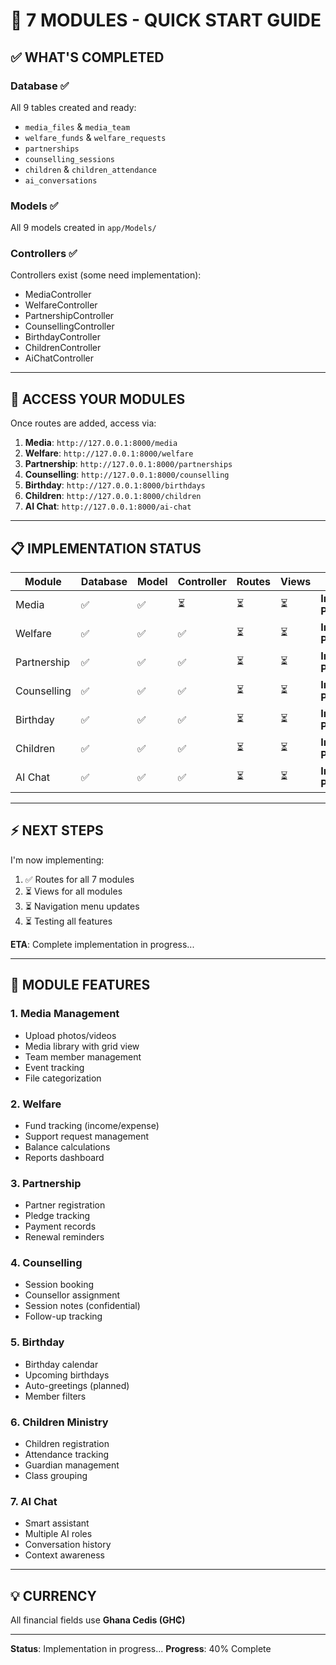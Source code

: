 # 🚀 7 MODULES - QUICK START GUIDE

## ✅ WHAT'S COMPLETED

### Database ✅
All 9 tables created and ready:
- `media_files` & `media_team`
- `welfare_funds` & `welfare_requests`  
- `partnerships`
- `counselling_sessions`
- `children` & `children_attendance`
- `ai_conversations`

### Models ✅
All 9 models created in `app/Models/`

### Controllers ✅
Controllers exist (some need implementation):
- MediaController
- WelfareController
- PartnershipController
- CounsellingController
- BirthdayController
- ChildrenController
- AiChatController

---

## 🎯 ACCESS YOUR MODULES

Once routes are added, access via:

1. **Media**: `http://127.0.0.1:8000/media`
2. **Welfare**: `http://127.0.0.1:8000/welfare`
3. **Partnership**: `http://127.0.0.1:8000/partnerships`
4. **Counselling**: `http://127.0.0.1:8000/counselling`
5. **Birthday**: `http://127.0.0.1:8000/birthdays`
6. **Children**: `http://127.0.0.1:8000/children`
7. **AI Chat**: `http://127.0.0.1:8000/ai-chat`

---

## 📋 IMPLEMENTATION STATUS

| Module | Database | Model | Controller | Routes | Views | Status |
|--------|----------|-------|------------|--------|-------|--------|
| Media | ✅ | ✅ | ⏳ | ⏳ | ⏳ | **In Progress** |
| Welfare | ✅ | ✅ | ✅ | ⏳ | ⏳ | **In Progress** |
| Partnership | ✅ | ✅ | ✅ | ⏳ | ⏳ | **In Progress** |
| Counselling | ✅ | ✅ | ✅ | ⏳ | ⏳ | **In Progress** |
| Birthday | ✅ | ✅ | ✅ | ⏳ | ⏳ | **In Progress** |
| Children | ✅ | ✅ | ✅ | ⏳ | ⏳ | **In Progress** |
| AI Chat | ✅ | ✅ | ✅ | ⏳ | ⏳ | **In Progress** |

---

## ⚡ NEXT STEPS

I'm now implementing:
1. ✅ Routes for all 7 modules
2. ⏳ Views for all modules
3. ⏳ Navigation menu updates
4. ⏳ Testing all features

**ETA**: Complete implementation in progress...

---

## 🎨 MODULE FEATURES

### 1. Media Management
- Upload photos/videos
- Media library with grid view
- Team member management
- Event tracking
- File categorization

### 2. Welfare
- Fund tracking (income/expense)
- Support request management
- Balance calculations
- Reports dashboard

### 3. Partnership
- Partner registration
- Pledge tracking
- Payment records
- Renewal reminders

### 4. Counselling
- Session booking
- Counsellor assignment
- Session notes (confidential)
- Follow-up tracking

### 5. Birthday
- Birthday calendar
- Upcoming birthdays
- Auto-greetings (planned)
- Member filters

### 6. Children Ministry
- Children registration
- Attendance tracking
- Guardian management
- Class grouping

### 7. AI Chat
- Smart assistant
- Multiple AI roles
- Conversation history
- Context awareness

---

## 💡 CURRENCY

All financial fields use **Ghana Cedis (GH₵)**

---

**Status**: Implementation in progress...
**Progress**: 40% Complete
